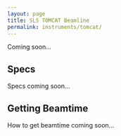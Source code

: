 ```yaml
---
layout: page
title: SLS TOMCAT Beamline
permalink: instruments/tomcat/
---
```


Coming soon...

## Specs

Specs coming soon...

## Getting Beamtime

How to get beamtime coming soon...
